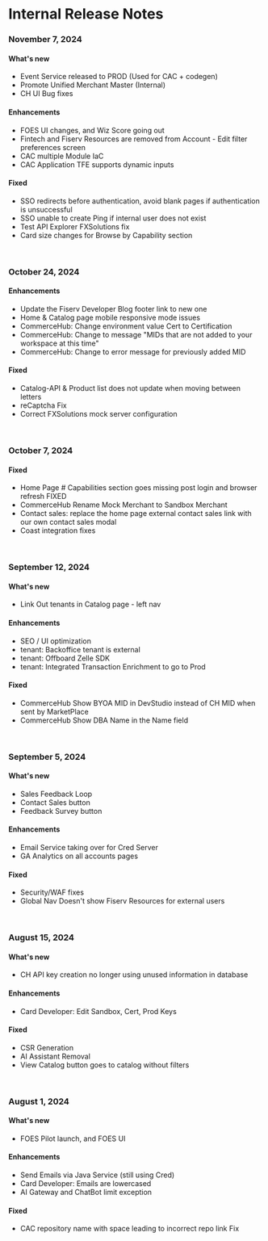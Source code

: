 # Internal Release Notes

### November 7, 2024

#### What's new
- Event Service released to PROD (Used for CAC + codegen)
- Promote Unified Merchant Master (Internal)
- CH UI Bug fixes

#### Enhancements
- FOES UI changes, and Wiz Score going out
- Fintech and Fiserv Resources are removed from Account - Edit filter preferences screen
- CAC multiple Module IaC
- CAC Application TFE supports dynamic inputs

#### Fixed
- SSO redirects before authentication, avoid blank pages if authentication is unsuccessful
- SSO unable to create Ping if internal user does not exist
- Test API Explorer FXSolutions fix
- Card size changes for Browse by Capability section
<br>

### October 24, 2024

#### Enhancements
- Update the Fiserv Developer Blog footer link to new one
- Home & Catalog page mobile responsive mode issues
- CommerceHub: Change environment value Cert to Certification
- CommerceHub: Change to message "MIDs that are not added to your workspace at this time"
- CommerceHub: Change to error message for previously added MID 

#### Fixed
- Catalog-API & Product list does not update when moving between letters
- reCaptcha Fix
- Correct FXSolutions mock server configuration
<br>

### October 7, 2024

#### Fixed
- Home Page # Capabilities section goes missing post login and browser refresh FIXED
- CommerceHub Rename Mock Merchant to Sandbox Merchant
- Contact sales: replace the home page external contact sales link with our own contact sales modal
- Coast integration fixes
<br>

### September 12, 2024

#### What's new
- Link Out tenants in Catalog page - left nav
  
#### Enhancements
- SEO / UI optimization
- tenant: Backoffice tenant is external
- tenant: Offboard Zelle SDK
- tenant: Integrated Transaction Enrichment to go to Prod

#### Fixed
- CommerceHub Show BYOA MID in DevStudio instead of CH MID when sent by MarketPlace
- CommerceHub Show DBA Name in the Name field
<br>

### September 5, 2024

#### What's new
- Sales Feedback Loop
- Contact Sales button
- Feedback Survey button
  
#### Enhancements
- Email Service taking over for Cred Server
- GA Analytics on all accounts pages

#### Fixed
- Security/WAF fixes
- Global Nav Doesn't show Fiserv Resources for external users
<br>

### August 15, 2024

#### What's new
- CH API key creation no longer using unused information in database
  
#### Enhancements
- Card Developer: Edit Sandbox, Cert, Prod Keys

#### Fixed
- CSR Generation
- AI Assistant Removal
- View Catalog button goes to catalog without filters
<br>

### August 1, 2024

#### What's new
- FOES Pilot launch, and FOES UI
  
#### Enhancements
- Send Emails via Java Service (still using Cred)
- Card Developer: Emails are lowercased
- AI Gateway and ChatBot limit exception

#### Fixed
- CAC repository name with space leading to incorrect repo link Fix
<br>